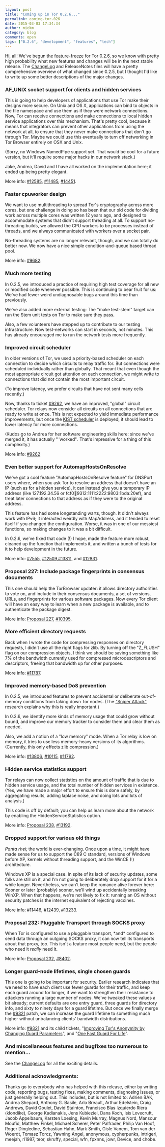 ```yaml
---
layout: post
title: "Coming up in Tor 0.2.6..."
permalink: coming-tor-026
date: 2015-03-03 17:34:34
author: nickm
category: blog
comments: open
tags: ["0.2.6", "development", "features", "tech"]
---
```


Hi, all! We've begun the [feature-freeze](https://lists.torproject.org/pipermail/tor-dev/2015-January/008216.html) for Tor 0.2.6, so we know with pretty high probability what new features and changes will be in the next stable release. The [ChangeLog](https://gitweb.torproject.org/tor.git/tree/ChangeLog) and ReleaseNotes files will have a pretty comprehensive overview of what changed since 0.2.5, but I thought I'd like to write up some better descriptions of the major changes.

### AF\_UNIX socket support for clients and hidden services

This is going to help developers of applications that use Tor make their designs more secure. On Unix and OS X, applications can bind to objects in the file namespace and use them as if they were network connections. Now, Tor can receive connections and make connections to local hidden service applications over this mechanism. That's pretty cool, because it means that integrators can prevent other applications from using the network at all, to ensure that they never make connections that don't go through Tor. Maybe we could use this eventually to turn off networking in Tor Browser entirely on OSX and Unix.

(Sorry, no Windows NamedPipe support yet. That would be cool for a future version, but it'll require some major hacks in our network stack.)

Jake, Andrea, David and I have all worked on the implementation here; it ended up being pretty elegant.

More info: [\#12585](https://trac.torproject.org/projects/tor/ticket/12585), [\#11485](https://trac.torproject.org/projects/tor/ticket/11485), [\#14451](https://trac.torproject.org/projects/tor/ticket/14451).

### Faster cpuworker design

We want to use multithreading to spread Tor's cryptography across more cores, but one challenge in doing so has been that our old code for dividing work across multiple cores was written 12 years ago, and designed to accommodate systems that didn't support threading at all. To support no-threading builds, we allowed the CPU workers to be processes instead of threads, and we always communicated with workers over a socket pair.

<!-- more -->

No-threading systems are no longer relevant, though, and we can totally do better now. We now have a nice simple condition-and-queue based thread pool.

More info: [\#9682](https://trac.torproject.org/projects/tor/ticket/9682).

### Much more testing

In 0.2.5, we introduced a practice of requiring high test coverage for all new or modified code whenever possible. This is continuing to bear fruit for us: We've had fewer weird undiagnosable bugs around this time than previously.

We've also added more external testing: The "make test-stem" target can run the Stem unit tests on Tor to make sure they pass.

Also, a few volunteers have stepped up to contribute to our testing infrastructure. Now test-networks can start in seconds, not minutes. This has already encouraged me to run the network tests more frequently.

### Improved circuit scheduler

In older versions of Tor, we used a priority-based scheduler on each connection to decide which circuits to relay traffic for. But connections were scheduled individually rather than globally. That meant that even though the most appropriate circuit got attention on each connection, we might write to connections that did not contain the most important circuit.

(To improve latency, we prefer circuits that have not sent many cells recently.)

Now, thanks to ticket [\#9262](https://trac.torproject.org/projects/tor/ticket/9262), we have an improved, "global" circuit scheduler. Tor relays now consider all circuits on all connections that are ready to write at once. This is not expected to yield immediate performance improvements, but once the [KIST scheduler](https://www.usenix.org/conference/usenixsecurity14/technical-sessions/presentation/jansen) is deployed, it should lead to lower latency for more connections.

(Kudos go to Andrea for her software engineering skills here: since we've merged it, it has actually '''worked''. That's impressive for a thing of this complexity.)

More info: [\#9262](https://trac.torproject.org/projects/tor/ticket/9262)

### Even better support for AutomapHostsOnResolve

We've got a cool feature "AutomapHostsOnResolve feature" for DNSPort users where, when you ask Tor to resolve an address that doesn't have an IP (such as for a hidden service), it can instead give you a temporary IP address (like 127.192.34.56 or fcf0:1234:9312:1111:2222:9803:1bda:20ef), and treat later connections to that address as if they were to the original address.

This feature has had some longstanding warts, though. It didn't always work with IPv6; it interacted weirdly with MapAddress, and it tended to reset itself if you changed the configuration. Worse, it was in one of our messiest functions, so making changes to it was a bit difficult.

In 0.2.6, we've fixed that code (!) I hope, made the feature more robust, cleaned up the function that implements it, and written a bunch of tests for it to help development in the future.

More info: [\#7555](https://trac.torproject.org/projects/tor/ticket/7555), [\#12509,](https://trac.torproject.org/projects/tor/ticket/12509)[\#13811](https://trac.torproject.org/projects/tor/ticket/13811), and [\#12831](https://trac.torproject.org/projects/tor/ticket/12831).

### Proposal 227: Include package fingerprints in consensus documents

This one should help the TorBrowser updater: it allows directory authorities to vote on, and include in their consensus documents, a set of versions, URLs, and fingerprints for various software packages. Now every Tor client will have an easy way to learn when a new package is available, and to authenticate the package digest.

More info: [Proposal 227](https://gitweb.torproject.org/torspec.git/tree/proposals/227-vote-on-package-fingerprints.txt), [\#10395](https://trac.torproject.org/projects/tor/ticket/10395).

### More efficient directory requests

Back when I wrote the code for compressing responses on directory requests, I didn't use all the right flags for zlib. By turning off the "Z\_FLUSH" flag on our compression objects, I think we should be saving something like 7% of the bandwidth currently used for compressed microdescriptors and descriptors, freeing that bandwidth up for other purposes.

More info: [\#11787](https://trac.torproject.org/projects/tor/ticket/11787).

### Improved memory-based DoS prevention

In 0.2.5, we introduced features to prevent accidental or deliberate out-of-memory conditions from taking down Tor nodes. (The ["Sniper Attack"](https://blog.torproject.org/blog/new-tor-denial-service-attacks-and-defensesf) research explains why this is really important.)

In 0.2.6, we identify more kinds of memory usage that could grow without bound, and improve our memory tracker to consider them and clear them as needed.

Also, we add a notion of a "low memory" mode. When a Tor relay is low on memory, it tries to use less memory-heavy versions of its algorithms. (Currently, this only effects zlib compression.)

More info: [\#13806](https://trac.torproject.org/projects/tor/ticket/13806), [\#10115](https://trac.torproject.org/projects/tor/ticket/10115), [\#11792](https://trac.torproject.org/projects/tor/ticket/11792).

### Hidden service statistics support

Tor relays can now collect statistics on the amount of traffic that is due to hidden service usage, and the total number of hidden services in existence. (Yes, we have made a major effort to ensure this is done safely, by aggregating results, adding laplace noise, and doing lots and lots of analysis.)

This code is off by default; you can help us learn more about the network by enabling the HiddenServiceStatistics option.

More info: [Proposal 238](https://gitweb.torproject.org/torspec.git/tree/proposals/238-hs-relay-stats.txt), [\#13192](https://trac.torproject.org/projects/tor/ticket/13192).

### Dropped support for various old things

*Panta rhei;* the world is ever-changing. Once upon a time, it might have made sense for us to support the C89 C standard, versions of Windows before XP, kernels without threading support, and the WinCE (!) architecture.

Windows XP is a special case. In spite of its lack of security updates, some folks are still on it, and I'm not going to deliberately drop support for it for a while longer. Nevertheless, we can't keep the romance alive forever here: Sooner or later (probably) sooner, we'll wind up accidentally breaking WinXP. When that happens, we're not likely to fix it: running an OS without security patches is the internet equivalent of rejecting vaccines.

More info: [\#11446](https://trac.torproject.org/projects/tor/ticket/11446), [\#12439](https://trac.torproject.org/projects/tor/ticket/12439), [\#13233](https://trac.torproject.org/projects/tor/ticket/13233).

### Proposal 232: Pluggable Transport through SOCKS proxy

When Tor is configured to use a pluggable transport, \*and\* configured to send data through an outgoing SOCKS proxy, it can now tell its transports about that proxy, too. This isn't a feature most people need, but the people who need it *really* need it.

More info: [Proposal 232](https://gitweb.torproject.org/torspec.git/tree/proposals/232-pluggable-transports-through-proxy.txt), [\#8402](https://trac.torproject.org/projects/tor/ticket/8402).

### Longer guard-node lifetimes, single chosen guards

This one is going to be important for security. Earlier research indicates that we need to have each client use fewer guards for their traffic, and keep each guard around for longer, if we want to strengthen their resistance to attackers running a large number of nodes. We've tweaked these values a bit already; current defaults are one entry guard, three guards for directory info, and sixty to ninety days for a guard lifetime. But once we finally merge the [\#9321](https://trac.torproject.org/projects/tor/ticket/9321) patch, we can increase the guard lifetime to something much higher without unbalancing clients' bandwidth distributions.

More info: [\#9321](https://trac.torproject.org/projects/tor/ticket/9321) and its child tickets, "[Improving Tor's Anonymity by Changing Guard Parameters](https://blog.torproject.org/blog/improving-tors-anonymity-changing-guard-parameters)", and "[One Fast Guard For Life](https://www.petsymposium.org/2014/papers/Dingledine.pdf)".

### And miscellaneous features and bugfixes too numerous to mention...

See the [ChangeLog](https://gitweb.torproject.org/tor.git/tree/ChangeLog) for all the exciting details.

### Additional acknowledgments:

Thanks go to everybody who has helped with this release, either by writing code, reporting bugs, testing fixes, making comments, diagnosing issues, or just generally helping out. This includes, but is not limited to: Adrien BAK, Andrea Shepard, Anthony G. Basile, Arlo Breault, Arthur Edelstein, Craig Andrews, David Goulet, David Stainton, Francisco Blas Izquierdo Riera (klondike), George Kadianakis, Jens Kubieziel, Dana Koch, Isis Lovecruft, Jacob Appelbaum, Karsten Loesing, Kevin Murray, Magnus Nord, Mansour Moufid, Matthew Finkel, Michael Scherer, Peter Palfrader, Philip Van Hoof, Roger Dingledine, Sebastian Hahn, Mark Smith, Gisle Vanem, Tom van der Woerdt, Tomasz Torcz, Yawning Angel, anonymous, cypherpunks, intrigeri, meejah, rl1987, teor, skruffy, special, wfn, fpxnns, jowr, Device, and chobe.
